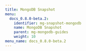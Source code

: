 ```yaml
---
title: MongoDB Snapshot
menu:
  docs_0.8.0-beta.2:
    identifier: mg-snapshot-mongodb
    name: MongoDB Snapshot
    parent: mg-mongodb-guides
    weight: 10
menu_name: docs_0.8.0-beta.2
---
```

